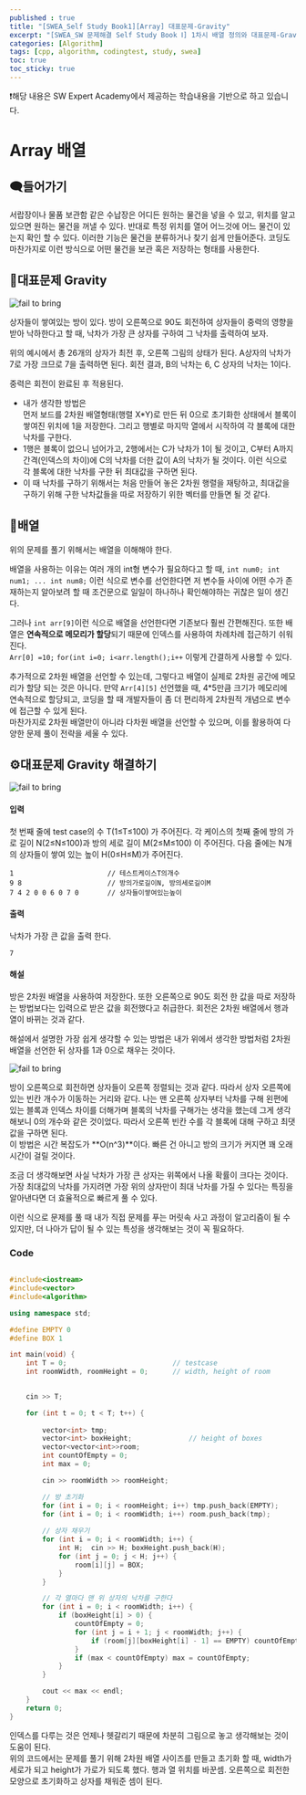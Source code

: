 ```yaml
---
published : true
title: "[SWEA_Self Study Book1][Array] 대표문제-Gravity"
excerpt: "[SWEA_SW 문제해결 Self Study Book Ⅰ] 1차시 배열 정의와 대표문제-Gravity 해결법 학습"
categories: [Algorithm]
tags: [cpp, algorithm, codingtest, study, swea]
toc: true
toc_sticky: true
---
```


❗해당 내용은 SW Expert Academy에서 제공하는 학습내용을 기반으로 하고 있습니다.  

# Array 배열

## 🗨️들어가기

서랍장이나 물품 보관함 같은 수납장은 어디든 원하는 물건을 넣을 수 있고, 위치를 알고 있으면 원하는 물건을 꺼낼 수 있다. 반대로 특정 위치를 열어 어느것에 어느 물건이 있는지 확인 할 수 있다. 이러한 기능은 물건을 분류하거나 찾기 쉽게 만들어준다. 코딩도 마찬가지로 이런 방식으로 어떤 물건을 보관 혹은 저장하는 형태를 사용한다.

## 🔖대표문제 Gravity  

![fail to bring](/assets/Image/cppStudy/selfstudybook1/gravity.png)

상자들이 쌓여있는 방이 있다. 방이 오른쪽으로 90도 회전하여 상자들이 중력의 영향을 받아 낙하한다고 할 때, 낙차가 가장 큰 상자를 구하여 그 낙차를 출력하여 보자.  
  
위의 예시에서 총 26개의 상자가 최전 후, 오른쪽 그림의 상태가 된다. A상자의 낙차가 7로 가장 크므로 7을 출력하면 된다. 회전 결과, B의 낙차는 6, C 상자의 낙차는 1이다.  
  
중력은 회전이 완료된 후 적용된다.  

+ 내가 생각한 방법은  
먼저 보드를 2차원 배열형태(행렬 X*Y)로 만든 뒤 0으로 초기화한 상태에서 블록이 쌓여진 위치에 1을 저장한다. 
그리고 행별로 마지막 열에서 시작하여 각 블록에 대한 낙차를 구한다.  
+ 1행은 블록이 없으니 넘어가고, 2행에서는 C가 낙차가 1이 될 것이고, C부터 A까지 간격(인덱스의 차이)에 C의 낙차를 더한 값이 A의 낙차가 될 것이다. 이런 식으로 각 블록에 대한 낙차를 구한 뒤 최대값을 구하면 된다.  
+ 이 때 낙차를 구하기 위해서는 처음 만들어 놓은 2차원 행렬을 재탕하고, 최대값을 구하기 위해 구한 낙차값들을 따로 저장하기 위한 벡터를 만들면 될 것 같다.  

## 📑배열

위의 문제를 풀기 위해서는 배열을 이해해야 한다. 

배열을 사용하는 이유는 여러 개의 int형 변수가 필요하다고 할 때, `int num0; int num1; ... int num8;` 이런 식으로 변수를 선언한다면 저 변수들 사이에 어떤 수가 존재하는지 알아보려 할 때 조건문으로 일일이 하나하나 확인해야하는 귀찮은 일이 생긴다. 

그러나 `int arr[9]`이런 식으로 배열을 선언한다면 기존보다 훨씬 간편해진다. 또한 배열은 **연속적으로 메모리가 할당**되기 때문에 인덱스를 사용하여 차례차례 접근하기 쉬워진다.  
`Arr[0] =10;` `for(int i=0; i<arr.length();i++` 이렇게 간결하게 사용할 수 있다.  
  
추가적으로 2차원 배열을 선언할 수 있는데, 그렇다고 배열이 실제로 2차원 공간에 메모리가 할당 되는 것은 아니다. 만약 `Arr[4][5]` 선언했을 때, 4*5만큼 크기가 메모리에 연속적으로 할당되고, 코딩을 할 때 개발자들이 좀 더 편리하게 2차원적 개념으로 변수에 접근할 수 있게 된다.  
마찬가지로 2차원 배열만이 아니라 다차원 배열을 선언할 수 있으며, 이를 활용하여 다양한 문제 풀이 전략을 세울 수 있다.


## ⚙️대표문제 Gravity 해결하기

![fail to bring](/assets/Image/cppStudy/selfstudybook1/gravity.png)

#### 입력 

첫 번째 줄에 test case의 수 T(1≤T≤100) 가 주어진다. 각 케이스의 첫째 줄에 방의 가로 길이 N(2≤N≤100)과 방의 세로 길이 M(2≤M≤100) 이 주어진다. 다음 줄에는 N개의 상자들이 쌓여 있는 높이 H(0≤H≤M)가 주어진다.

```
1                       // 테스트케이스T의개수
9 8                     // 방의가로길이N, 방의세로길이M
7 4 2 0 0 6 0 7 0       // 상자들이쌓여있는높이
```

#### 출력

낙차가 가장 큰 값을 출력 한다.

```
7
```

#### 해설

방은 2차원 배열을 사용하여 저장한다. 또한 오른쪽으로 90도 회전 한 값을 따로 저장하는 방법보다는 입력으로 받은 값을 회전했다고 취급한다. 회전은 2차원 배열에서 행과 열이 바뀌는 것과 같다.  

해설에서 설명한 가장 쉽게 생각할 수 있는 방법은 내가 위에서 생각한 방법처럼 2차원 배열을 선언한 뒤 상자를 1과 0으로 채우는 것이다. 

![fail to bring](/assets/Image/cppStudy/selfstudybook1/gravity2.png)

방이 오른쪽으로 회전하면 상자들이 오른쪽 정렬되는 것과 같다. 따라서 상자 오른쪽에 있는 빈칸 개수가 이동하는 거리와 같다. 나는 맨 오른쪽 상자부터 낙차를 구해 왼편에 있는 블록과 인덱스 차이를 더해가며 블록의 낙차를 구해가는 생각을 했는데 그게 생각해보니 0의 개수와 같은 것이었다. 따라서 오른쪽 빈칸 수를 각 블록에 대해 구하고 최댓값을 구하면 된다.  
이 방법은 시간 복잡도가 **O(n^3)**이다. 빠른 건 아니고 방의 크기가 커지면 꽤 오래 시간이 걸릴 것이다.  

조금 더 생각해보면 사실 낙차가 가장 큰 상자는 위쪽에서 나올 확률이 크다는 것이다. 가장 최대값의 낙차를 가지려면 가장 위의 상자만이 최대 낙차를 가질 수 있다는 특징을 알아낸다면 더 효율적으로 빠르게 풀 수 있다.  

이런 식으로 문제를 풀 때 내가 직접 문제를 푸는 머릿속 사고 과정이 알고리즘이 될 수 있지만, 더 나아가 답이 될 수 있는 특성을 생각해보는 것이 꼭 필요하다.  

### Code

```cpp

#include<iostream>
#include<vector>
#include<algorithm>

using namespace std;

#define EMPTY 0
#define BOX 1

int main(void) {
	int T = 0;							// testcase
	int roomWidth, roomHeight = 0;		// width, height of room

	
	cin >> T;

	for (int t = 0; t < T; t++) {
		
		vector<int> tmp;
		vector<int> boxHeight;				// height of boxes
		vector<vector<int>>room;
		int countOfEmpty = 0;
		int max = 0;

		cin >> roomWidth >> roomHeight;

		// 방 초기화
		for (int i = 0; i < roomHeight; i++) tmp.push_back(EMPTY);
		for (int i = 0; i < roomWidth; i++) room.push_back(tmp);
	
		// 상자 채우기
		for (int i = 0; i < roomWidth; i++) {		
			int H;  cin >> H; boxHeight.push_back(H);
			for (int j = 0; j < H; j++) {
				room[i][j] = BOX;
			}
		}

		// 각 열마다 맨 위 상자의 낙차를 구한다
		for (int i = 0; i < roomWidth; i++) {
			if (boxHeight[i] > 0) {
				countOfEmpty = 0;
				for (int j = i + 1; j < roomWidth; j++) {
					if (room[j][boxHeight[i] - 1] == EMPTY) countOfEmpty++;
				}
				if (max < countOfEmpty) max = countOfEmpty;
			}
		}

		cout << max << endl;
	}
	return 0;
}
```  

인덱스를 다루는 것은 언제나 헷갈리기 때문에 차분히 그림으로 놓고 생각해보는 것이 도움이 된다.  
위의 코드에서는 문제를 풀기 위해 2차원 배열 사이즈를 만들고 초기화 할 때, width가 세로가 되고 height가 가로가 되도록 했다. 행과 열 위치를 바꾼셈. 오른쪽으로 회전한 모양으로 초기화하고 상자를 채워준 셈이 된다.
